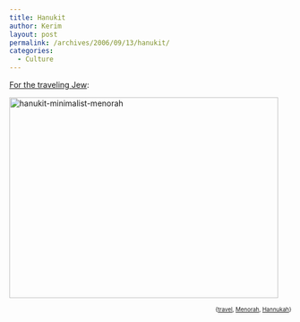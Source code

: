 ```yaml
---
title: Hanukit
author: Kerim
layout: post
permalink: /archives/2006/09/13/hanukit/
categories:
  - Culture
---
```

<a href="http://www.neatorama.com/2006/09/12/hanukit-the-minimalist-menorah/" onclick="_gaq.push(['_trackEvent', 'outbound-article', 'http://www.neatorama.com/2006/09/12/hanukit-the-minimalist-menorah/', 'For the traveling Jew']);" >For the traveling Jew</a>:

<a href="http://www.flickr.com/photos/kerim/242870484/" onclick="_gaq.push(['_trackEvent', 'outbound-article', 'http://www.flickr.com/photos/kerim/242870484/', '']);"  title="Photo Sharing"><img src="http://static.flickr.com/81/242870484_b7d3d369fe_o.jpg" width="480" height="358" alt="hanukit-minimalist-menorah" /></a>  
<!-- technorati tags start -->

<div style="text-align:right;">
  <span style="font-size:x-small;">{<a href="http://www.technorati.com/tag/travel" onclick="_gaq.push(['_trackEvent', 'outbound-article', 'http://www.technorati.com/tag/travel', 'travel']);"  rel="tag">travel</a>, <a href="http://www.technorati.com/tag/Menorah" onclick="_gaq.push(['_trackEvent', 'outbound-article', 'http://www.technorati.com/tag/Menorah', 'Menorah']);"  rel="tag">Menorah</a>, <a href="http://www.technorati.com/tag/Hannukah" onclick="_gaq.push(['_trackEvent', 'outbound-article', 'http://www.technorati.com/tag/Hannukah', 'Hannukah']);"  rel="tag">Hannukah</a>}</span>


<!-- technorati tags end -->

